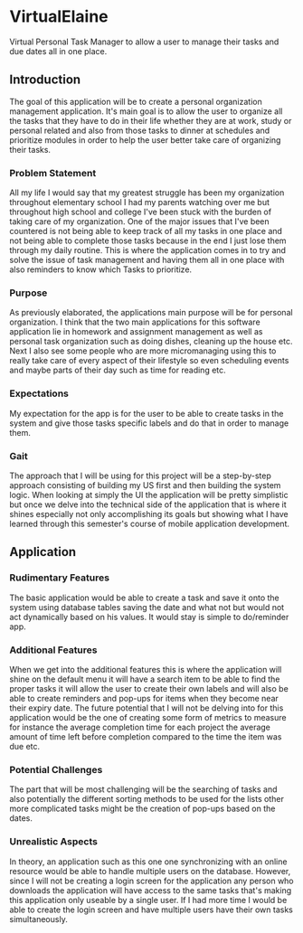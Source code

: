 # VirtualElaine
Virtual Personal Task Manager to allow a user to manage their tasks and due dates all in one place.

## Introduction

The goal of this application will be to create a personal organization management application. It&#39;s main goal is to allow the user to organize all the tasks that they have to do in their life whether they are at work, study or personal related and also from those tasks to dinner at schedules and prioritize modules in order to help the user better take care of organizing their tasks.

### Problem Statement

All my life I would say that my greatest struggle has been my organization throughout elementary school I had my parents watching over me but throughout high school and college I&#39;ve been stuck with the burden of taking care of my organization. One of the major issues that I&#39;ve been countered is not being able to keep track of all my tasks in one place and not being able to complete those tasks because in the end I just lose them through my daily routine. This is where the application comes in to try and solve the issue of task management and having them all in one place with also reminders to know which Tasks to prioritize.

### Purpose

As previously elaborated, the applications main purpose will be for personal organization. I think that the two main applications for this software application lie in homework and assignment management as well as personal task organization such as doing dishes, cleaning up the house etc. Next I also see some people who are more micromanaging using this to really take care of every aspect of their lifestyle so even scheduling events and maybe parts of their day such as time for reading etc.

### Expectations

My expectation for the app is for the user to be able to create tasks in the system and give those tasks specific labels and do that in order to manage them.

### Gait

The approach that I will be using for this project will be a step-by-step approach consisting of building my US first and then building the system logic. When looking at simply the UI the application will be pretty simplistic but once we delve into the technical side of the application that is where it shines especially not only accomplishing its goals but showing what I have learned through this semester&#39;s course of mobile application development.

## Application

### Rudimentary Features

The basic application would be able to create a task and save it onto the system using database tables saving the date and what not but would not act dynamically based on his values. It would stay is simple to do/reminder app.

### Additional Features

When we get into the additional features this is where the application will shine on the default menu it will have a search item to be able to find the proper tasks it will allow the user to create their own labels and will also be able to create reminders and pop-ups for items when they become near their expiry date. The future potential that I will not be delving into for this application would be the one of creating some form of metrics to measure for instance the average completion time for each project the average amount of time left before completion compared to the time the item was due etc.

### Potential Challenges

The part that will be most challenging will be the searching of tasks and also potentially the different sorting methods to be used for the lists other more complicated tasks might be the creation of pop-ups based on the dates.

### Unrealistic Aspects

In theory, an application such as this one one synchronizing with an online resource would be able to handle multiple users on the database. However, since I will not be creating a login screen for the application any person who downloads the application will have access to the same tasks that&#39;s making this application only useable by a single user. If I had more time I would be able to create the login screen and have multiple users have their own tasks simultaneously.

